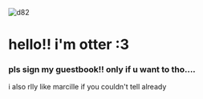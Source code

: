 ![d82]([https://github.com/otterhop/otterhop/assets/81709214/b36c70aa-d0b7-4509-9a0e-f8107a1f54f0](https://media1.tenor.com/m/Cx9N1Wn9E6IAAAAC/kabumisu-kabru.gif))
# hello!! i'm otter :3
### pls sign my guestbook!! only if u want to tho....
i also rlly like marcille if you couldn't tell already

